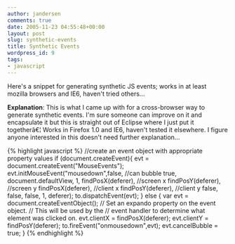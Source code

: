 ```yaml
---
author: jandersen
comments: true
date: 2005-11-23 04:55:48+00:00
layout: post
slug: synthetic-events
title: Synthetic Events
wordpress_id: 9
tags:
- javascript
---
```


Here's a snippet for generating synthetic JS events; works in at least mozilla browsers and IE6, haven't tried others...


**Explanation**: This is what I came up with for a cross-browser way to generate synthetic events. I'm sure someone can improve on it and encapsulate it but this is straight out of Eclipse where I just put it togetherâ€¦ Works in Firefox 1.0 and IE6, haven't tested it elsewhere. I figure anyone interested in this doesn't need further explanation...

{% highlight javascript %}
    //create an event object with appropriate property values
    if (document.createEvent){
        evt = document.createEvent("MouseEvents");
        evt.initMouseEvent("mousedown",false, //can bubble
    	true,
    	document.defaultView,
    	1,
    	findPosX(deferer), //screen x
    	findPosY(deferer), //screen y
    	findPosX(deferer), //client x
    	findPosY(deferer), //client y
    	false,
    	false,
    	false,
    	1,
    	deferer);
    	to.dispatchEvent(evt);
    } else {
    	var evt = document.createEventObject();
        // Set an expando property on the event object.
        // This will be used by the
        // event handler to determine what element was clicked on.
    	evt.clientX = findPosX(deferer);
    	evt.clientY = findPosY(deferer);
    	to.fireEvent("onmousedown",evt);
    	evt.cancelBubble = true;
    }
{% endhighlight %}